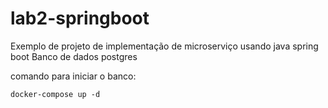 # lab2-springboot

Exemplo de projeto de implementação de microserviço usando java spring boot
Banco de dados postgres

comando para iniciar o banco:

```
docker-compose up -d
```
